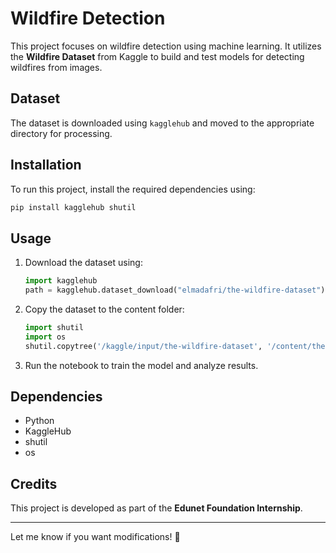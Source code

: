 
# Wildfire Detection  
This project focuses on wildfire detection using machine learning. It utilizes the **Wildfire Dataset** from Kaggle to build and test models for detecting wildfires from images.  

## Dataset  
The dataset is downloaded using `kagglehub` and moved to the appropriate directory for processing.  

## Installation  
To run this project, install the required dependencies using:  
```bash
pip install kagglehub shutil
```  

## Usage  
1. Download the dataset using:  
   ```python
   import kagglehub
   path = kagglehub.dataset_download("elmadafri/the-wildfire-dataset")
   ```
2. Copy the dataset to the content folder:  
   ```python
   import shutil
   import os
   shutil.copytree('/kaggle/input/the-wildfire-dataset', '/content/the-wildfire-dataset', dirs_exist_ok=True)
   ```  
3. Run the notebook to train the model and analyze results.  

## Dependencies  
- Python  
- KaggleHub  
- shutil  
- os  

## Credits  
This project is developed as part of the **Edunet Foundation Internship**.  

---

Let me know if you want modifications! 🚀
